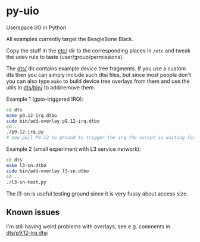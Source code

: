 # py-uio
Userspace I/O in Python

All examples currently target the BeagleBone Black.

Copy the stuff in the [etc/](etc/) dir to the corresponding places in `/etc`
and tweak the udev rule to taste (user/group/permissions).

The [dts/](dts/) dir contains example device tree fragments.  If you use a
custom dts then you can simply include such dtsi files, but since most people
don't you can also type `make` to build device tree overlays from them and use
the utils in [dts/bin/](dts/bin/) to add/remove them.

Example 1 (gpio-triggered IRQ):
```bash
cd dts
make p9.12-irq.dtbo
sudo bin/add-overlay p9.12-irq.dtbo
cd ..
./p9.12-irq.py
# now pull P9.12 to ground to trigger the irq the script is waiting for
```

Example 2 (small experiment with L3 service network):
```bash
cd dts
make l3-sn.dtbo
sudo bin/add-overlay l3-sn.dtbo
cd ..
./l3-sn-test.py
```

The l3-sn is useful testing ground since it is very fussy about access size.

## Known issues

I'm still having weird problems with overlays, see e.g. comments in
[dts/p9.12-irq.dtsi](dts/p9.12-irq.dtsi)
